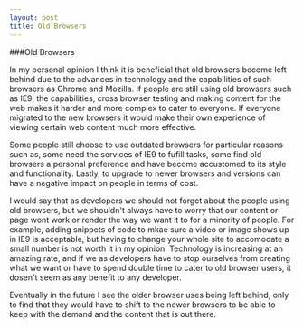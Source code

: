 ```yaml
---
layout: post
title: Old Browsers
---
```

###Old Browsers

In my personal opinion I think it is beneficial that old browsers become left behind due to the advances in technology and the capabilities of such browsers as Chrome and Mozilla.
If people are still using old browsers such as IE9, the capabilities, cross browser testing and making content for the web makes it harder and more complex to cater to everyone. If everyone migrated to the new browsers it would make their own experience of viewing certain web content much more effective.

Some people still choose to use outdated browsers for particular reasons such as, some need the services of IE9 to fufill tasks, some find old browsers a personal preference and have become accustomed to its style and functionality. Lastly, to upgrade to newer browsers and versions can have a negative impact on people in terms of cost.

I would say that as developers we should not forget about the people using old browsers, but we shouldn't always have to worry that our content or page wont work or render the way we want it to for a minority of people. For example, adding snippets of code to mkae sure a video or image shows up in IE9 is acceptable, but having to change your whole site to accomodate a small number is not worth it in my opinion. Technology is increasing at an amazing rate, and if we as developers have to stop ourselves from creating what we want or have to spend double time to cater to old browser users, it dosen't seem as any benefit to any developer.

Eventually in the future I see the older browser uses being left behind, only to find that they would have to shift to the newer browsers to be able to keep with the demand and the content that is out there.
